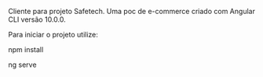 Cliente para projeto Safetech. Uma poc de e-commerce criado com Angular CLI versão 10.0.0.

Para iniciar o projeto utilize:

npm install

ng serve
